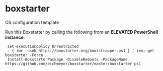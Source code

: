 # boxstarter
OS configuration template

Run this Boxstarter by calling the following from an **ELEVATED PowerShell instance**:

     set-executionpolicy Unrestricted
     . { iwr -useb https://boxstarter.org/bootstrapper.ps1 } | iex; get-boxstarter -Force
     Install-BoxstarterPackage -DisableReboots -PackageName https://github.com/eichmeyer/boxstarter/master/boxstarter.ps1
